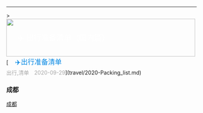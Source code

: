 
<hr>
<!-- 8 -->
> <div style="position:relative;"><a href="/travel/2020-Packing_list/"><img src="/imgs/banner/black.jpg" width="500" height="100"></a><br><div style="position:absolute; z-index:2; left:10px; top:35px"><font style="font-size: 20px;font-weight: 400;margin: 0;color: #ffffff;">　✈️ 出行准备清单（国内篇）</font></div></div>[<font style="font-size: 18px;font-weight: 400;margin: 0;color: #0086e3;">　✈️出行准备清单</font><br><font style="margin: 4px 0 5px 0;color: #a8a8a8;position: relative;"> 出行,清单　2020-09-29</font>](travel/2020-Packing_list.md)

### 成都
[成都](travel/2016-12-24-travel-ChengDu.md) 